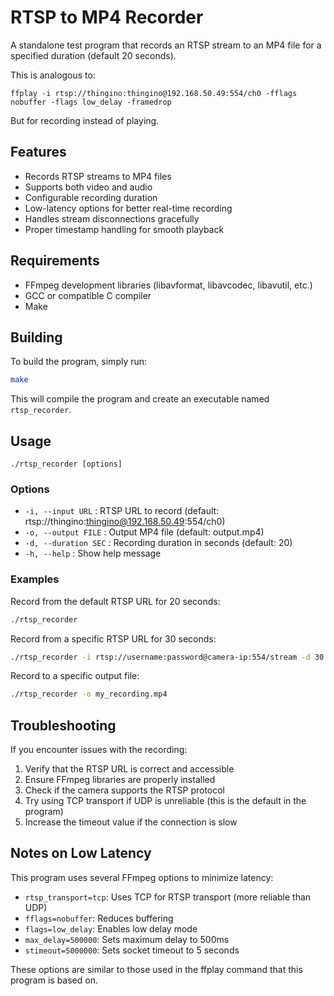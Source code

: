 # RTSP to MP4 Recorder

A standalone test program that records an RTSP stream to an MP4 file for a specified duration (default 20 seconds).

This is analogous to:
```
ffplay -i rtsp://thingino:thingino@192.168.50.49:554/ch0 -fflags nobuffer -flags low_delay -framedrop
```
But for recording instead of playing.

## Features

- Records RTSP streams to MP4 files
- Supports both video and audio
- Configurable recording duration
- Low-latency options for better real-time recording
- Handles stream disconnections gracefully
- Proper timestamp handling for smooth playback

## Requirements

- FFmpeg development libraries (libavformat, libavcodec, libavutil, etc.)
- GCC or compatible C compiler
- Make

## Building

To build the program, simply run:

```bash
make
```

This will compile the program and create an executable named `rtsp_recorder`.

## Usage

```
./rtsp_recorder [options]
```

### Options

- `-i, --input URL` : RTSP URL to record (default: rtsp://thingino:thingino@192.168.50.49:554/ch0)
- `-o, --output FILE` : Output MP4 file (default: output.mp4)
- `-d, --duration SEC` : Recording duration in seconds (default: 20)
- `-h, --help` : Show help message

### Examples

Record from the default RTSP URL for 20 seconds:
```bash
./rtsp_recorder
```

Record from a specific RTSP URL for 30 seconds:
```bash
./rtsp_recorder -i rtsp://username:password@camera-ip:554/stream -d 30
```

Record to a specific output file:
```bash
./rtsp_recorder -o my_recording.mp4
```

## Troubleshooting

If you encounter issues with the recording:

1. Verify that the RTSP URL is correct and accessible
2. Ensure FFmpeg libraries are properly installed
3. Check if the camera supports the RTSP protocol
4. Try using TCP transport if UDP is unreliable (this is the default in the program)
5. Increase the timeout value if the connection is slow

## Notes on Low Latency

This program uses several FFmpeg options to minimize latency:

- `rtsp_transport=tcp`: Uses TCP for RTSP transport (more reliable than UDP)
- `fflags=nobuffer`: Reduces buffering
- `flags=low_delay`: Enables low delay mode
- `max_delay=500000`: Sets maximum delay to 500ms
- `stimeout=5000000`: Sets socket timeout to 5 seconds

These options are similar to those used in the ffplay command that this program is based on.
